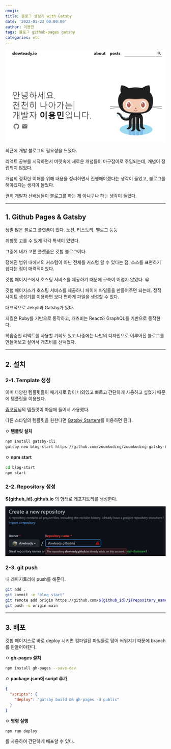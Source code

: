 ```yaml
---
emoji: 
title: 블로그 생성기 with Gatsby
date: '2022-01-23 00:00:00'
author: 이용민
tags: 블로그 github-pages gatsby 
categories: etc
---
```


![open-blog-1.png](open-blog-1.png)

최근에 개발 블로그의 필요성을 느꼈다.

리액트 공부를 시작하면서 머릿속에 새로운 개념들이 마구잡이로 주입되는데, 개념이 정립되지 않았다.

개념의 정확한 이해를 위해 내용을 정리하면서 진행해야겠다는 생각이 들었고, 블로그를 해야겠다는 생각이 들었다.

괜히 개발자 선배님들이 블로그를 하는 게 아니구나 하는 생각이 들었다.

***

## 1. Github Pages & Gatsby

정말 많은 블로그 플랫폼이 있다. 노션, 티스토리, 벨로그 등등

취향껏 고를 수 있게 각각 특색이 있었다.

그중에 내가 고른 플랫폼은 깃헙 블로그이다.

정해진 범위 내에서의 커스텀이 아닌 전체를 커스텀 할 수 있다는 점, 소스를 표현하기 쉽다는 점이 매력적이었다.

깃헙 페이지스에서 호스팅 서비스를 제공하기 때문에 구축이 어렵지 않았다. 😀

깃헙 페이지스가 호스팅 서비스를 제공하니 페이지 파일들을 만들어주면 되는데, 정적 사이트 생성기를 이용하면 보다 편하게 파일을 생성할 수 있다.

대표적으로 Jekyll과 Gatsby가 있다.

지킬은 Ruby를 기반으로 동작하고, 개츠비는 React와 GraphQL를 기반으로 동작한다.

학습중인 리액트를 사용할 기회도 있고 나중에는 나만의 디자인으로 이루어진 블로그를 만들어보고 싶어서 개츠비를 선택했다.

*** 

## 2. 설치
### 2-1. Template 생성
이미 다양한 템플릿들이 패키지로 많이 나와있고 빠르고 간단하게 사용하고 싶었기 때문에 템플릿을 이용했다. 

[줌코딩](https://github.com/zoomkoding/zoomkoding-gatsby-blog)님의 템플릿이 마음에 들어서 사용했다.   

다른 스타일의 템플릿을 원한다면 [Gatsby Starters](https://www.gatsbyjs.com/starters)를 이용하면 된다.

ㅇ **템플릿 설치**
```bash
npm install gatsby-cli
gatsby new blog-start https://github.com/zoomkoding/zoomkoding-gatsby-blog
```

ㅇ **npm start**
```bash
cd blog-start
npm start
```

### 2-2. Repository 생성
**${github_id}.github.io**  의 형태로 레포지토리를 생성한다.

![open-blog-2.png](open-blog-2.png)

### 2-3. git push
내 레파지토리에 push를 해준다.
```bash
git add .
git commit -m "blog start"
git remote add origin https://github.com/${github_id}/${repository_name}.git
git push -u origin main
```
***

## 3. 배포
깃헙 페이지스로 바로 deploy 시키면 컴파일된 파일들로 덮어 씌워지기 때문에 branch를 만들어야한다.

ㅇ **gh-pages 설치**
```bash
npm install gh-pages --save-dev
```

ㅇ **package.json에 script 추가** 
```json
{
  "scripts": {
    "deploy": "gatsby build && gh-pages -d public" 
  }
}
```
ㅇ **명령 실행**
```bash
npm run deploy
```
를 사용하여 간단하게 배포할 수 있다.

<!-- ## 4. 배포 자동화
npm run deploy 명령어를 통해 배포할 수 있지만
수정 할 때 마다 명령을 실행해주기에는 은근히 귀찮고 번거롭다.

Github Action을 통하여 배포 자동화를 해주면, 커밋 할 때 마다 자동으로 배포가 된다.

**settings > Developer settings > Tokens** 메뉴로 간다. -->








```toc

```